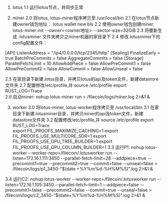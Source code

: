 1. lotus
1.1 运行lotus节点，并同步正常


2. miner 
2.0 将lotus, lotus-miner程序拷贝至 /usr/local/bin
2.1 在lotus节点新建owner钱包地址：
	lotus wallet new  bls
2.2 使用owner钱包创建miner:
	lotus-miner init --owner=<owner地址> --sector-size=32GiB
2.3 将要新生成 .lotusminer 文件夹拷贝之miner机器的家目录下
2.4 修改.lotusminer下的config配置文件：

[API]
  ListenAddress = "/ip4/0.0.0.0/tcp/2345/http"
[Sealing]
  FinalizeEarly = true
  BatchPreCommits = false
  AggregateCommits = false
[Storage]
  ParallelFetchLimit = 10
  AllowAddPiece = false
  AllowPreCommit1 = false
  AllowPreCommit2 = false
  AllowCommit = false
  AllowUnseal = false

2.5 在家目录下新建.lotus目录，并拷贝lotus的api及token文件，新建datastore文件夹
2.7 配置修改/etc/profile,并 source /etc/profile
	export RUST_LOG=Trace	
2.6 启动miner:
	nohup lotus-miner run > /filecoin/logs/miner.log 2>&1 &



3. worker 
3.0 将lotus-miner, lotus-worker程序拷贝至 /usr/local/bin
3.1 在家目录下新建.lotusminer目录，并拷贝miner的api及token文件，新建datastore文件夹
3.2 配置修改/etc/profile,并 source /etc/profile
	export RUST_LOG=Trace	
	export FIL_PROOFS_MAXIMIZE_CACHING=1
	export FIL_PROOFS_USE_MULTICORE_SDR=1
	export FIL_PROOFS_USE_GPU_TREE_BUILDER=1
	export FIL_PROOFS_USE_GPU_COLUMN_BUILDER=1
3.3 运行P1:
	nohup lotus-worker --worker-repo=/filecoin/.lotusworker run --listen=172.16.1.111:3450 --parallel-fetch-limit=28 --addpiece=true --precommit1=true --precommit2=true --commit=false --unseal=false  > /filecoin/logs/p1_3450-"$(date +%Y%m%d-%H%M%S)".log 2>&1 &

3.4 运行C2:
	nohup lotus-worker --worker-repo=/filecoin/.lotusworker run --listen=172.16.1.105:3450 --parallel-fetch-limit=1 --addpiece=false --precommit1=false --precommit2=false --commit=true --unseal=false  > /filecoin/logs/c2_3450-"$(date+%Y%m%d-%H%M%S)".log 2>&1 &
